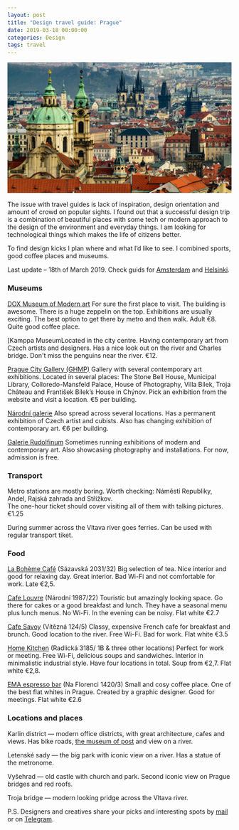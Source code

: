 ```yaml
---
layout: post
title: "Design travel guide: Prague"
date: 2019-03-18 00:00:00
categories: Design
tags: travel
---
```


<span class="p1000">![Prague design travel guide](/blog_img/advices/prague.jpg)</span>

The issue with travel guides is lack of inspiration, design orientation and amount of crowd on popular sights. I found out that a successful design trip is a combination of beautiful places with some tech or modern approach to the design of the environment and everyday things. I am looking for technological things which makes the life of citizens better.

To find design kicks I plan where and what I’d like to see. I combined sports, good coffee places and museums.

Last update – 18th of March 2019. Check guids for [Amsterdam](http://yuriy.eu/design/2019/03/06/amsterdam-design-guide.html) and [Helsinki](http://yuriy.eu/design/2019/03/07/helsinki-design-guide.html). 

### Museums

[DOX Museum of Modern art](https://www.dox.cz/en/) For sure the first place to visit. The building is awesome. There is a huge zeppelin on the top. Exhibitions are usually exciting. The best option to get there by metro and then walk. Adult €8. Quite good coffee place.

[Kamppa MuseumLocated in the city centre. Having contemporary art from Czech artists and designers. Has a nice look out on the river and Charles bridge. Don't miss the penguins near the river. €12.

[Prague City Gallery (GHMP)](http://en.ghmp.cz) Gallery with several contemporary art exhibitions. Located in several places: The Stone Bell House, Municipal Library, Colloredo-Mansfeld Palace, House of Photography, Villa Bílek, Troja Château and František Bílek’s House in Chýnov. Pick an exhibition from the website and visit a location. €5 per building.

[Národní galerie](https://www.ngprague.cz/en/) Also spread across several locations. Has a permanent exhibition of Czech artist and cubists. Also has changing exhibition of contemporary art. €6 per building.

[Galerie Rudolfinum](http://www.galerierudolfinum.cz/en/) Sometimes running exhibitions of modern and contemporary art. Also showcasing photography and installations. For now, admission is free. 

### Transport

Metro stations are mostly boring. Worth checking: Náměstí Republiky, Andel, Rajská zahrada and Střížkov.<br>The one-hour ticket should cover visiting all of them with talking pictures. €1.25

During summer across the Vltava river goes ferries. Can be used with regular transport tiket.

### Food

[La Bohème Café](https://foursquare.com/v/la-bohème-café/5346a7b311d297409345d032) (Sázavská 2031/32) Big selection of tea. Nice interior and good for relaxing day. Great interior. Bad Wi-Fi and not comfortable for work. Late €2,5.

[Cafe Louvre](https://www.cafelouvre.cz/en) (Národní 1987/22) Touristic but amazingly looking space. Go there for cakes or a good breakfast and lunch. They have a seasonal menu plus lunch menus. No Wi-Fi. In the evening can be noisy. Flat white €2.7

[Cafe Savoy](http://cafesavoy.ambi.cz/en/) (Vítězná 124/5) Classy, expensive French cafe for breakfast and brunch. Good location to the river. Free Wi-Fi. Bad for work. Flat white €3.5

[Home Kitchen](http://www.homekitchen.cz/cs/andel-2/) (Radlická 3185/ 1B & three other locations) Perfect for work or meeting. Free Wi-Fi, delicious soups and sandwiches. Interior in minimalistic industrial style. Have four locations in total. Soup from €2,7. Flat white €2,8. 

[EMA espresso bar](https://www.emaespressobar.cz/en) (Na Florenci 1420/3) Small and cosy coffee place. One of the best flat whites in Prague. Created by a graphic designer. Good for meetings. Flat white €2.6 



### Locations and places

Karlin district — modern office districts, with great architecture, cafes and views. Has bike roads, [the museum of post](https://www.prague.eu/en/object/places/607/postal-museum-postovni-muzeum?back=1) and view on a river.

Letenské sady — the big park with iconic view on a river. Has a statue of the metronome.

Vyšehrad — old castle with church and park. Second iconic view on Prague bridges and red roofs.

Troja bridge — modern looking pridge across the Vltava river.



P.S. Designers and creatives share your picks and interesting spots by <a href="mailto:yuriysteam@icloud.com" target="_top">mail</a> or on <a href="https://t.me/yuriysteam">Telegram</a>.
